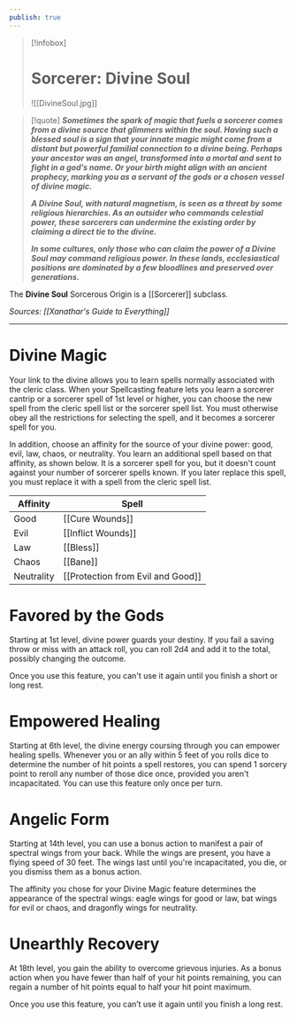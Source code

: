 ```yaml
---
publish: true
---
```

> [!infobox]
> # Sorcerer: Divine Soul
> ![[DivineSoul.jpg]]

> [!quote]
> **_Sometimes the spark of magic that fuels a sorcerer comes from a divine source that glimmers within the soul. Having such a blessed soul is a sign that your innate magic might come from a distant but powerful familial connection to a divine being. Perhaps your ancestor was an angel, transformed into a mortal and sent to fight in a god’s name. Or your birth might align with an ancient prophecy, marking you as a servant of the gods or a chosen vessel of divine magic._**
>
> **_A Divine Soul, with natural magnetism, is seen as a threat by some religious hierarchies. As an outsider who commands celestial power, these sorcerers can undermine the existing order by claiming a direct tie to the divine._**
>
> **_In some cultures, only those who can claim the power of a Divine Soul may command religious power. In these lands, ecclesiastical positions are dominated by a few bloodlines and preserved over generations._**

The **Divine Soul** Sorcerous Origin is a [[Sorcerer]] subclass.

*Sources: [[Xanathar's Guide to Everything]]*
***
# Divine Magic
Your link to the divine allows you to learn spells normally associated with the cleric class. When your Spellcasting feature lets you learn a sorcerer cantrip or a sorcerer spell of 1st level or higher, you can choose the new spell from the cleric spell list or the sorcerer spell list. You must otherwise obey all the restrictions for selecting the spell, and it becomes a sorcerer spell for you.

In addition, choose an affinity for the source of your divine power: good, evil, law, chaos, or neutrality. You learn an additional spell based on that affinity, as shown below. It is a sorcerer spell for you, but it doesn't count against your number of sorcerer spells known. If you later replace this spell, you must replace it with a spell from the cleric spell list.

|Affinity|Spell|
|---|---|
|Good|[[Cure Wounds]] |
|Evil|[[Inflict Wounds]] |
|Law|[[Bless]] |
|Chaos|[[Bane]] |
|Neutrality|[[Protection from Evil and Good]] |
# Favored by the Gods
Starting at 1st level, divine power guards your destiny. If you fail a saving throw or miss with an attack roll, you can roll 2d4 and add it to the total, possibly changing the outcome.

Once you use this feature, you can't use it again until you finish a short or long rest.
# Empowered Healing
Starting at 6th level, the divine energy coursing through you can empower healing spells. Whenever you or an ally within 5 feet of you rolls dice to determine the number of hit points a spell restores, you can spend 1 sorcery point to reroll any number of those dice once, provided you aren't incapacitated. You can use this feature only once per turn.
# Angelic Form
Starting at 14th level, you can use a bonus action to manifest a pair of spectral wings from your back. While the wings are present, you have a flying speed of 30 feet. The wings last until you're incapacitated, you die, or you dismiss them as a bonus action.

The affinity you chose for your Divine Magic feature determines the appearance of the spectral wings: eagle wings for good or law, bat wings for evil or chaos, and dragonfly wings for neutrality.
# Unearthly Recovery
At 18th level, you gain the ability to overcome grievous injuries. As a bonus action when you have fewer than half of your hit points remaining, you can regain a number of hit points equal to half your hit point maximum.

Once you use this feature, you can’t use it again until you finish a long rest.